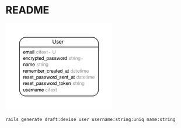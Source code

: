 # README

![Domain Model](erd.png?raw=true "Domain Model")

```
rails generate draft:devise user username:string:uniq name:string
```
